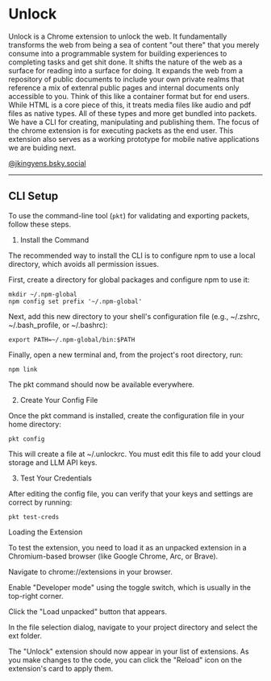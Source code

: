 # Unlock

Unlock is a Chrome extension to unlock the web. It fundamentally transforms the web from being a sea of content "out there" that you merely consume into a programmable system for building experiences to completing tasks and get shit done. It shifts the nature of the web as a surface for reading into a surface for doing. It expands the web from a repository of public documents to include your own private realms that reference a mix of extenral public pages and internal documents only accessible to you. Think of this like a container format but for end users. While HTML is a core piece of this, it treats media files like audio and pdf files as native types. All of these types and more get bundled into packets. We have a CLI for creating, manipulating and publishing them. The focus of the chrome extension is for executing packets as the end user. This extension also serves as a working prototype for mobile native applications we are buiding next.

[@jkingyens.bsky.social](https://bsky.app/profile/jkingyens.bsky.social)

---

## CLI Setup

To use the command-line tool (`pkt`) for validating and exporting packets, follow these steps.

1. Install the Command

The recommended way to install the CLI is to configure npm to use a local directory, which avoids all permission issues.

First, create a directory for global packages and configure npm to use it:

```
mkdir ~/.npm-global
npm config set prefix '~/.npm-global'
```

Next, add this new directory to your shell's configuration file (e.g., ~/.zshrc, ~/.bash_profile, or ~/.bashrc):

```
export PATH=~/.npm-global/bin:$PATH
```

Finally, open a new terminal and, from the project's root directory, run:

```
npm link
```

The pkt command should now be available everywhere.

2. Create Your Config File

Once the pkt command is installed, create the configuration file in your home directory:

```
pkt config
```

This will create a file at ~/.unlockrc. You must edit this file to add your cloud storage and LLM API keys.

3. Test Your Credentials

After editing the config file, you can verify that your keys and settings are correct by running:

```
pkt test-creds
```

Loading the Extension

To test the extension, you need to load it as an unpacked extension in a Chromium-based browser (like Google Chrome, Arc, or Brave).

Navigate to chrome://extensions in your browser.

Enable "Developer mode" using the toggle switch, which is usually in the top-right corner.

Click the "Load unpacked" button that appears.

In the file selection dialog, navigate to your project directory and select the ext folder.

The "Unlock" extension should now appear in your list of extensions. As you make changes to the code, you can click the "Reload" icon on the extension's card to apply them.